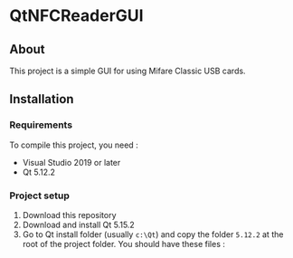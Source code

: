 # QtNFCReaderGUI

## About
This project is a simple GUI for using Mifare Classic USB cards.

## Installation

### Requirements
To compile this project, you need :
* Visual Studio 2019 or later
* Qt 5.12.2

### Project setup
1. Download this repository
2. Download and install Qt 5.15.2
3. Go to Qt install folder (usually `c:\Qt`) and copy the folder `5.12.2` at the root of the project folder. You should have these files :